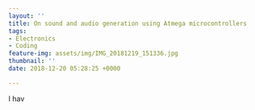 ```yaml
---
layout: ''
title: On sound and audio generation using Atmega microcontrollers
tags:
- Electronics
- Coding
feature-img: assets/img/IMG_20181219_151336.jpg
thumbnail: ''
date: 2018-12-20 05:28:25 +0000

---
```

I hav